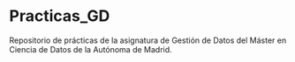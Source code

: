 # Practicas_GD
Repositorio de prácticas de la asignatura de Gestión de Datos del Máster en Ciencia de Datos de la Autónoma de Madrid.
